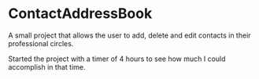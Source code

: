 # ContactAddressBook

A small project that allows the user to add, delete and edit contacts in their professional circles.

Started the project with a timer of 4 hours to see how much I could accomplish in that time. 
